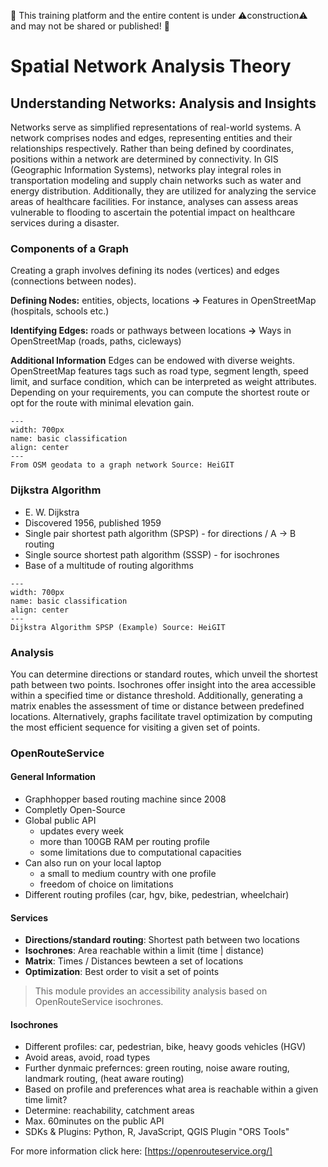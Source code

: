🚧 This training platform and the entire content is under ⚠️construction⚠️ and 
may not be shared or published! 🚧

# Spatial Network Analysis Theory


## Understanding Networks: Analysis and Insights
Networks serve as simplified representations of real-world systems. A network comprises nodes and edges, representing entities and their relationships respectively. Rather than being defined by coordinates, positions within a network are determined by connectivity. In GIS (Geographic Information Systems), networks play integral roles in transportation modeling and supply chain networks such as water and energy distribution. Additionally, they are utilized for analyzing the service areas of healthcare facilities. For instance, analyses can assess areas vulnerable to flooding to ascertain the potential impact on healthcare services during a disaster.

### Components of a Graph
Creating a graph involves defining its nodes (vertices) and edges (connections between nodes). 
 
**Defining Nodes:** entities, objects, locations **&rarr;** Features in OpenStreetMap (hospitals, schools etc.)

**Identifying Edges:** roads or pathways between locations **&rarr;** Ways in OpenStreetMap (roads, paths, cicleways)

**Additional Information**
Edges can be endowed with diverse weights. OpenStreetMap features tags such as road type, segment length, speed limit, and surface condition, which can be interpreted as weight attributes. Depending on your requirements, you  can compute the shortest route or opt for the route with minimal elevation gain.

 ```{figure} /fig/graph_creation.png
---
width: 700px
name: basic classification
align: center
---
From OSM geodata to a graph network Source: HeiGIT
```
### Dijkstra Algorithm
- E. W. Dijkstra
- Discovered 1956, published 1959
- Single pair shortest path algorithm (SPSP) - for directions / A → B routing
- Single source shortest path algorithm (SSSP) - for isochrones
- Base of a multitude of routing algorithms

 ```{figure} /fig/Gif_dijkstra.gif
---
width: 700px
name: basic classification
align: center
---
Dijkstra Algorithm SPSP (Example) Source: HeiGIT
```

### Analysis
You can determine directions or standard routes, which unveil the shortest path between two points. Isochrones offer insight into the area accessible within a specified time or distance threshold. Additionally, generating a matrix enables the assessment of time or distance between predefined locations. Alternatively, graphs facilitate travel optimization by computing the most efficient sequence for visiting a given set of points.


### OpenRouteService

#### General Information
- Graphhopper based routing machine since 2008
- Completly Open-Source
- Global public API
  - updates every week
  - more than 100GB RAM per routing profile
  - some limitations due to computational capacities
- Can also run on your local laptop
  - a small to medium country with one profile
  - freedom of choice on limitations
- Different routing profiles (car, hgv, bike, pedestrian, wheelchair)

#### Services
- **Directions/standard routing**: Shortest path between two locations
- **Isochrones**: Area reachable within a limit (time | distance)
- **Matrix**: Times / Distances bewteen a set of locations
- **Optimization**: Best order to visit a set of points

>This module provides an accessibility analysis based on OpenRouteService isochrones.

#### Isochrones
- Different profiles: car, pedestrian, bike, heavy goods vehicles (HGV)
- Avoid areas, avoid, road types
- Further dynmaic prefernces: green routing, noise aware routing, landmark routing, (heat aware routing)
- Based on profile and preferences what area is reachable within a given time limit?
- Determine: reachability, catchment areas
-  Max. 60minutes on the public API
-  SDKs & Plugins: Python, R, JavaScript, QGIS Plugin "ORS Tools"
  
For more information click here: [https://openrouteservice.org/] 
